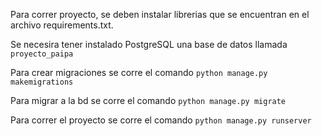 Para correr proyecto, se deben instalar librerias que se encuentran en el archivo requirements.txt.

Se necesira tener instalado PostgreSQL una base de datos llamada `proyecto_paipa`

Para crear migraciones se corre el comando `python manage.py makemigrations`

Para migrar a la bd se corre el comando `python manage.py migrate`

Para correr el proyecto se corre el comando `python manage.py runserver`